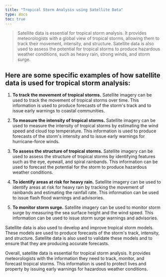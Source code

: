 ```yaml
---
title: "Tropical Storm Analysis using Satellite Data"
type: docs
toc: true
---
```


>Satellite data is essential for tropical storm analysis. It provides meteorologists with a global view of tropical storms, allowing them to track their movement, intensity, and structure. Satellite data is also used to assess the potential for tropical storms to produce hazardous weather conditions, such as heavy rain, strong winds, and storm surge.

## Here are some specific examples of how satellite data is used for tropical storm analysis:

1. **To track the movement of tropical storms.** Satellite imagery can be used to track the movement of tropical storms over time. This information is used to produce forecasts of the storm's track and to issue early warnings to coastal communities.

2. **To measure the intensity of tropical storms.** Satellite imagery can be used to measure the intensity of tropical storms by estimating the wind speed and cloud top temperature. This information is used to produce forecasts of the storm's intensity and to issue early warnings for hurricane-force winds.

3. **To assess the structure of tropical storms.** Satellite imagery can be used to assess the structure of tropical storms by identifying features such as the eye, eyewall, and spiral rainbands. This information can be used to forecast the potential for the storm to produce hazardous weather conditions.

4. **To identify areas at risk for heavy rain.** Satellite imagery can be used to identify areas at risk for heavy rain by tracking the movement of rainbands and estimating the rainfall rate. This information can be used to issue flash flood warnings and advisories.

5. **To monitor storm surge.** Satellite imagery can be used to monitor storm surge by measuring the sea surface height and the wind speed. This information can be used to issue storm surge warnings and advisories.

Satellite data is also used to develop and improve tropical storm models. These models are used to produce forecasts of the storm's track, intensity, and structure. Satellite data is also used to validate these models and to ensure that they are producing accurate forecasts.

Overall, satellite data is essential for tropical storm analysis. It provides meteorologists with the information they need to track, monitor, and forecast tropical storms. This information is used to protect lives and property by issuing early warnings for hazardous weather conditions.
